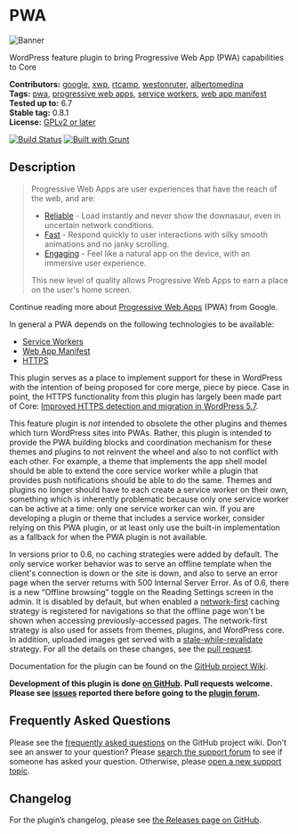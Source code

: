 # PWA

![Banner](.wordpress-org/banner-1544x500.png)

WordPress feature plugin to bring Progressive Web App (PWA) capabilities to Core

**Contributors:** [google](https://profiles.wordpress.org/google), [xwp](https://profiles.wordpress.org/xwp), [rtcamp](https://profiles.wordpress.org/rtcamp), [westonruter](https://profiles.wordpress.org/westonruter), [albertomedina](https://profiles.wordpress.org/albertomedina)  
**Tags:** [pwa](https://wordpress.org/plugins/tags/pwa), [progressive web apps](https://wordpress.org/plugins/tags/progressive-web-apps), [service workers](https://wordpress.org/plugins/tags/service-workers), [web app manifest](https://wordpress.org/plugins/tags/web-app-manifest)  
**Tested up to:** 6.7  
**Stable tag:** 0.8.1  
**License:** [GPLv2 or later](http://www.gnu.org/licenses/gpl-2.0.html)  

[![Build Status](https://github.com/GoogleChromeLabs/pwa-wp/workflows/Build,%20test%20&%20measure/badge.svg)](https://github.com/GoogleChromeLabs/pwa-wp/actions?query=branch%3Adevelop+workflow%3A%22Build%2C+test+%26+measure%22)
[![Built with Grunt](https://gruntjs.com/cdn/builtwith.svg)](http://gruntjs.com)

## Description

<blockquote cite="https://developers.google.com/web/progressive-web-apps/">
Progressive Web Apps are user experiences that have the reach of the web, and are:

<ul>
<li><a href="https://developers.google.com/web/progressive-web-apps/#reliable">Reliable</a> - Load instantly and never show the downasaur, even in uncertain network conditions.</li>
<li><a href="https://developers.google.com/web/progressive-web-apps/#fast">Fast</a> - Respond quickly to user interactions with silky smooth animations and no janky scrolling.</li>
<li><a href="https://developers.google.com/web/progressive-web-apps/#engaging">Engaging</a> - Feel like a natural app on the device, with an immersive user experience.</li>
</ul>

This new level of quality allows Progressive Web Apps to earn a place on the user's home screen.
</blockquote>

Continue reading more about [Progressive Web Apps](https://web.dev/progressive-web-apps/) (PWA) from Google.

In general a PWA depends on the following technologies to be available:

* [Service Workers](https://developer.mozilla.org/en-US/docs/Web/API/Service_Worker_API)
* [Web App Manifest](https://developer.mozilla.org/en-US/docs/Web/Manifest)
* [HTTPS](https://en.wikipedia.org/wiki/HTTPS)

This plugin serves as a place to implement support for these in WordPress with the intention of being proposed for core merge, piece by piece. Case in point, the HTTPS functionality from this plugin has largely been made part of Core: [Improved HTTPS detection and migration in WordPress 5.7](https://make.wordpress.org/core/2021/02/22/improved-https-detection-and-migration-in-wordpress-5-7/).

This feature plugin is _not_ intended to obsolete the other plugins and themes which turn WordPress sites into PWAs. Rather, this plugin is intended to provide the PWA building blocks and coordination mechanism for these themes and plugins to not reinvent the wheel and also to not conflict with each other. For example, a theme that implements the app shell model should be able to extend the core service worker while a plugin that provides push notifications should be able to do the same. Themes and plugins no longer should have to each create a service worker on their own, something which is inherently problematic because only one service worker can be active at a time: only one service worker can win. If you are developing a plugin or theme that includes a service worker, consider relying on this PWA plugin, or at least only use the built-in implementation as a fallback for when the PWA plugin is not available.

In versions prior to 0.6, no caching strategies were added by default. The only service worker behavior was to serve an offline template when the client's connection is down or the site is down, and also to serve an error page when the server returns with 500 Internal Server Error. As of 0.6, there is a new “Offline browsing” toggle on the Reading Settings screen in the admin. It is disabled by default, but when enabled a [network-first](https://web.dev/offline-cookbook/#network-falling-back-to-cache) caching strategy is registered for navigations so that the offline page won't be shown when accessing previously-accessed pages. The network-first strategy is also used for assets from themes, plugins, and WordPress core. In addition, uploaded images get served with a [stale-while-revalidate](https://web.dev/offline-cookbook/#stale-while-revalidate) strategy. For all the details on these changes, see the [pull request](https://github.com/GoogleChromeLabs/pwa-wp/pull/338).

Documentation for the plugin can be found on the [GitHub project Wiki](https://github.com/GoogleChromeLabs/pwa-wp/wiki).

**Development of this plugin is done [on GitHub](https://github.com/GoogleChromeLabs/pwa-wp). Pull requests welcome. Please see [issues](https://github.com/GoogleChromeLabs/pwa-wp/issues) reported there before going to the [plugin forum](https://wordpress.org/support/plugin/pwa).**

## Frequently Asked Questions

Please see the [frequently asked questions](https://github.com/GoogleChromeLabs/pwa-wp/wiki/FAQ) on the GitHub project wiki. Don't see an answer to your question? Please [search the support forum](https://wordpress.org/support/plugin/pwa/) to see if someone has asked your question. Otherwise, please [open a new support topic](https://wordpress.org/support/plugin/pwa/#new-post).

## Changelog

For the plugin’s changelog, please see [the Releases page on GitHub](https://github.com/GoogleChromeLabs/pwa-wp/releases).
